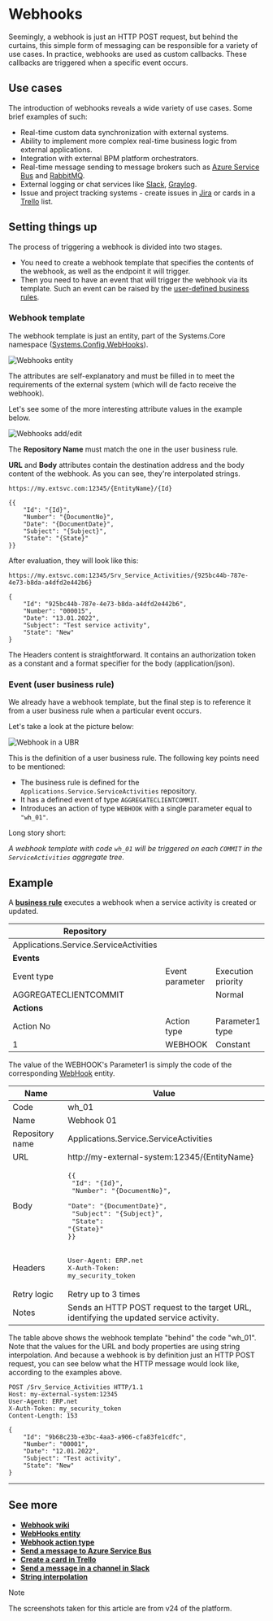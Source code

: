 # **Webhooks**

Seemingly, a webhook is just an HTTP POST request, but behind the curtains, this simple form of messaging can be responsible for a variety of use cases. In practice, webhooks are used as custom callbacks. These callbacks are triggered when a specific event occurs.

## **Use cases**

The introduction of webhooks reveals a wide variety of use cases. Some brief examples of such:

- Real-time custom data synchronization with external systems.
- Ability to implement more complex real-time business logic from external applications.
- Integration with external BPM platform orchestrators.
- Real-time message sending to message brokers such as [Azure Service Bus](https://docs.microsoft.com/en-us/azure/service-bus-messaging/service-bus-messaging-overview/) and [RabbitMQ](https://www.rabbitmq.com/).
- External logging or chat services like [Slack](https://slack.com/), [Graylog](https://www.graylog.org/).
- Issue and project tracking systems - create issues in [Jira](https://www.atlassian.com/software/jira/) or cards in a [Trello](https://trello.com/) list.

## **Setting things up**

The process of triggering a webhook is divided into two stages.

- You need to create a webhook template that specifies the contents of the webhook, as well as the endpoint it will trigger.
- Then you need to have an event that will trigger the webhook via its template. Such an event can be raised by the [user-defined business rules](https://docs.erp.net/model/entities/Systems.Bpm.UserBusinessRules.html).

### **Webhook template**

The webhook template is just an entity, part of the Systems.Core namespace ([Systems.Config.WebHooks](https://docs.erp.net/model/entities/Systems.Config.WebHooks.html)).

![Webhooks entity](./pictures/Web_Hookes_path_05_09.png)

The attributes are self-explanatory and must be filled in to meet the requirements of the external system (which will de facto receive the webhook).

Let's see some of the more interesting attribute values in the example below.

![Webhooks add/edit](./pictures/Web_Hookes_info_05_09.png)

The **Repository Name** must match the one in the user business rule.

**URL** and **Body** attributes contain the destination address and the body content of the webhook. As you can see, they're interpolated strings.

```
https://my.extsvc.com:12345/{EntityName}/{Id}

{{
    "Id": "{Id}",
    "Number": "{DocumentNo}",
    "Date": "{DocumentDate}",
    "Subject": "{Subject}",
    "State": "{State}"
}}
```

After evaluation, they will look like this:

```
https://my.extsvc.com:12345/Srv_Service_Activities/{925bc44b-787e-4e73-b8da-a4dfd2e442b6}

{
    "Id": "925bc44b-787e-4e73-b8da-a4dfd2e442b6",
    "Number": "000015",
    "Date": "13.01.2022",
    "Subject": "Test service activity",
    "State": "New"
}
```

The Headers content is straightforward. It contains an authorization token as a constant and a format specifier for the body (application/json).

### **Event (user business rule)**

We already have a webhook template, but the final step is to reference it from a user business rule when a particular event occurs.

Let's take a look at the picture below:

![Webhook in a UBR](./pictures/Web_Hookes_Bussiness_Rule_05_09.png)

This is the definition of a user business rule. The following key points need to be mentioned:

- The business rule is defined for the `Applications.Service.ServiceActivities` repository.
- It has a defined event of type `AGGREGATECLIENTCOMMIT`.
- Introduces an action of type `WEBHOOK` with a single parameter equal to `"wh_01"`.

Long story short:

*A webhook template with code `wh_01` will be triggered on each `COMMIT` in the `ServiceActivities` aggregate tree.*

## **Example**

A **[business rule](../user-business-rules/index.md)** executes a webhook when a service activity is created or updated.

| Repository                             |                 |                    |                  |
| -------------------------------------- | --------------- | ------------------ | ---------------- |
| Applications.Service.ServiceActivities |                 |                    |                  |
| **Events**                             |                 |                    |                  |
| Event type                             | Event parameter | Execution priority |                  |
| AGGREGATECLIENTCOMMIT                  |                 | Normal             |                  |
| **Actions**                            |                 |                    |                  |
| Action No                              | Action type     | Parameter1 type    | Parameter1 value |
| 1                                      | WEBHOOK         | Constant           | wh_01            |

The value of the WEBHOOK's Parameter1 is simply the code of the corresponding [WebHook](https://docs.erp.net/model/entities/Systems.Core.WebHooks.html) entity.

| Name             | Value                                                      |
| ---------------- | ---------------------------------------------------------- |
| Code             | wh_01                                                      |
| Name             | Webhook 01                                                 |
| Repository name  | Applications.Service.ServiceActivities                     |
| URL              | http://my-external-system:12345/{EntityName}               |
| Body             | <pre>{{<br/>    "Id": "{Id}",<br/>    "Number": "{DocumentNo}",<br/>    "Date": "{DocumentDate}",<br/>    "Subject": "{Subject}",<br/>    "State": "{State}"<br/>}}</pre> |
| Headers          | <pre>User-Agent: ERP.net<br/>X-Auth-Token: my_security_token</pre>                                                      |
| Retry logic      | Retry up to 3 times                                        |
| Notes            | Sends an HTTP POST request to the target URL, identifying the updated service activity. |

The table above shows the webhook template "behind" the code "wh_01". Note that the values for the URL and body properties are using string interpolation. And because a webhook is by definition just an HTTP POST request, you can see below what the HTTP message would look like, according to the examples above.

```
POST /Srv_Service_Activities HTTP/1.1
Host: my-external-system:12345
User-Agent: ERP.net
X-Auth-Token: my_security_token
Content-Length: 153

{
    "Id": "9b68c23b-e3bc-4aa3-a906-cfa83fe1cdfc",
    "Number": "00001",
    "Date": "12.01.2022",
    "Subject": "Test activity",
    "State": "New"
}
```

-------------
## **See more**

- **[Webhook wiki](https://en.wikipedia.org/wiki/Webhook)**
- **[WebHooks entity](https://docs.erp.net/model/entities/Systems.Config.WebHooks.html)**
- **[Webhook action type](../user-business-rules/action-types/webhook.md)**
- **[Send a message to Azure Service Bus](../user-business-rules/examples/azure-service-bus-send-message.md)**
- **[Create a card in Trello](../user-business-rules/examples/trello-create-card.md)**
- **[Send a message in a channel in Slack](../user-business-rules/examples/slack-send-message.md)**
- **[String interpolation](../string-interpolation/index.md)**

> [!NOTE]
> The screenshots taken for this article are from v24 of the platform.
